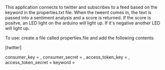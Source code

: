 This application connects to twitter and subscribes to a feed based on the keyword
in the properties.txt file. When the tweent comes in, the text is passed into
a sentiment analysis and a score is returned. If the score is positve, an LED
light on the arduino will light up. If it's negative another LED will light up.

To use: create a file called properties.file
and add the following contents:

[twitter]

consumer_key = <consumer key from twitter API>,
consumer_secret = <consumer key from twitter API>,
access_token_key = <access token key from twitter API>,
access_token_secret = <access token key from twitter API>
keyword = <Keyword to search>

